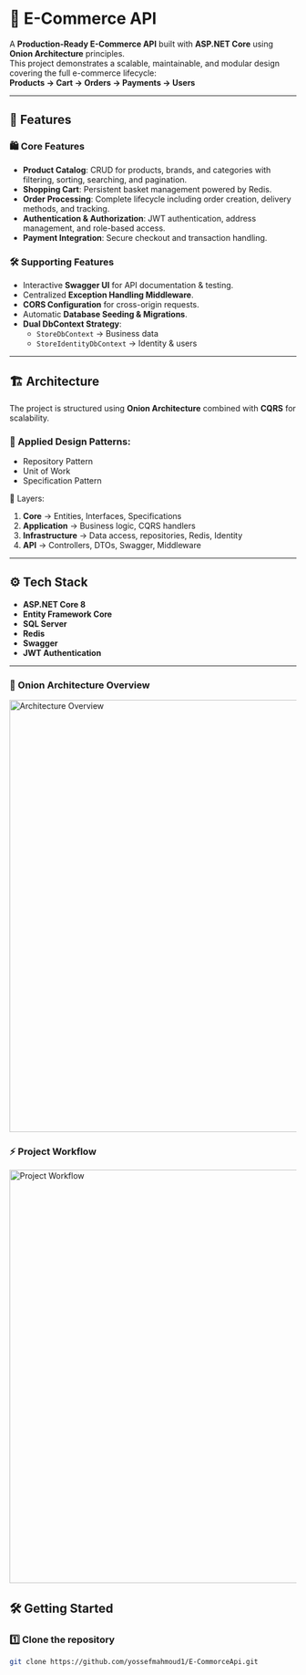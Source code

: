 # 🛒 E-Commerce API

A **Production-Ready E-Commerce API** built with **ASP.NET Core** using **Onion Architecture** principles.  
This project demonstrates a scalable, maintainable, and modular design covering the full e-commerce lifecycle:  
**Products → Cart → Orders → Payments → Users**

---

## 🚀 Features

### 🛍️ Core Features
- **Product Catalog**: CRUD for products, brands, and categories with filtering, sorting, searching, and pagination.
- **Shopping Cart**: Persistent basket management powered by Redis.
- **Order Processing**: Complete lifecycle including order creation, delivery methods, and tracking.
- **Authentication & Authorization**: JWT authentication, address management, and role-based access.
- **Payment Integration**: Secure checkout and transaction handling.

### 🛠 Supporting Features
- Interactive **Swagger UI** for API documentation & testing.
- Centralized **Exception Handling Middleware**.
- **CORS Configuration** for cross-origin requests.
- Automatic **Database Seeding & Migrations**.
- **Dual DbContext Strategy**:
  - `StoreDbContext` → Business data
  - `StoreIdentityDbContext` → Identity & users

---

## 🏗️ Architecture

The project is structured using **Onion Architecture** combined with **CQRS** for scalability.

### 🔑 Applied Design Patterns:
- Repository Pattern  
- Unit of Work  
- Specification Pattern  

📌 Layers:
1. **Core** → Entities, Interfaces, Specifications  
2. **Application** → Business logic, CQRS handlers  
3. **Infrastructure** → Data access, repositories, Redis, Identity  
4. **API** → Controllers, DTOs, Swagger, Middleware  

---

## ⚙️ Tech Stack
- **ASP.NET Core 8**
- **Entity Framework Core**
- **SQL Server**
- **Redis**
- **Swagger**
- **JWT Authentication**

---
### 🧅 Onion Architecture Overview
<img width="1006" height="758" alt="Architecture Overview" src="https://github.com/user-attachments/assets/9bfe662c-e2b8-412a-99d0-bbc018f60d8c" />

### ⚡ Project Workflow
<img width="1723" height="725" alt="Project Workflow" src="https://github.com/user-attachments/assets/814bf14e-d40e-471a-81ac-fd1f78ccee0e" />



## 🛠️ Getting Started

### 1️⃣ Clone the repository
```bash
git clone https://github.com/yossefmahmoud1/E-CommorceApi.git
